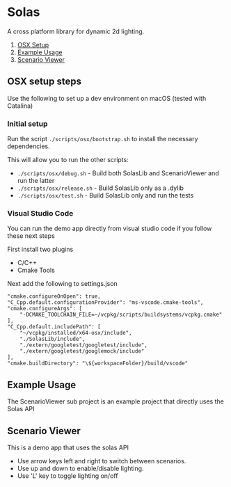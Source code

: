 # Solas

A cross platform library for dynamic 2d lighting.

1. [OSX Setup](#osx-setup-steps)
2. [Example Usage](#example-usage)
3. [Scenario Viewer](#scenario-viewer)

## OSX setup steps

Use the following to set up a dev environment on macOS (tested with Catalina)

### Initial setup

Run the script `./scripts/osx/bootstrap.sh` to install the necessary dependencies.

This will allow you to run the other scripts:

- `./scripts/osx/debug.sh` - Build both SolasLib and ScenarioViewer and run the latter
- `./scripts/osx/release.sh` - Build SolasLib only as a .dylib
- `./scripts/osx/test.sh` - Build SolasLib only and run the tests

### Visual Studio Code

You can run the demo app directly from visual studio code if you follow these next steps

First install two plugins

- C/C++
- Cmake Tools

Next add the following to settings.json

    "cmake.configureOnOpen": true,
    "C_Cpp.default.configurationProvider": "ms-vscode.cmake-tools",
    "cmake.configureArgs": [
        "-DCMAKE_TOOLCHAIN_FILE=~/vcpkg/scripts/buildsystems/vcpkg.cmake"
    ],
    "C_Cpp.default.includePath": [
        "~/vcpkg/installed/x64-osx/include",
        "./SolasLib/include",
        "./extern/googletest/googletest/include",
        "./extern/googletest/googlemock/include"
    ],
    "cmake.buildDirectory": "\${workspaceFolder}/build/vscode"

## Example Usage

The ScenarioViewer sub project is an example project that directly uses the Solas API

## Scenario Viewer

This is a demo app that uses the solas API

- Use arrow keys left and right to switch between scenarios.
- Use up and down to enable/disable lighting.
- Use 'L' key to toggle lighting on/off
